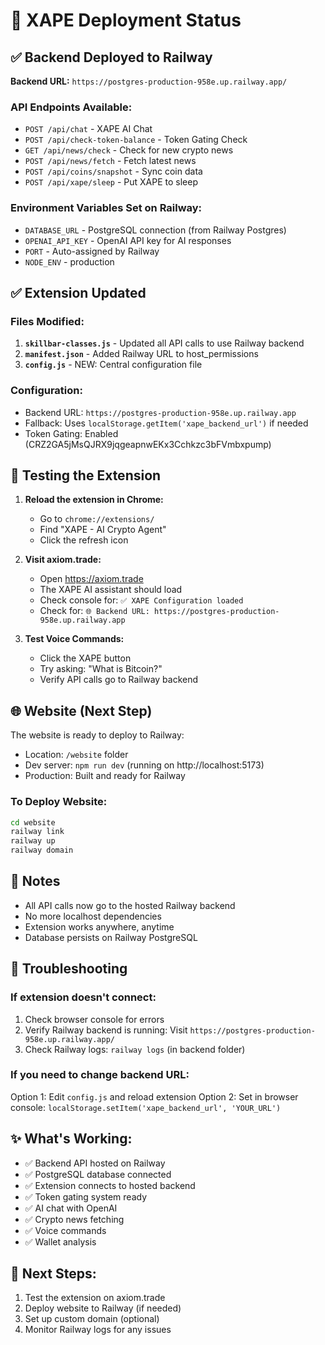 # 🚀 XAPE Deployment Status

## ✅ Backend Deployed to Railway

**Backend URL:** `https://postgres-production-958e.up.railway.app/`

### API Endpoints Available:
- `POST /api/chat` - XAPE AI Chat
- `POST /api/check-token-balance` - Token Gating Check
- `GET /api/news/check` - Check for new crypto news
- `POST /api/news/fetch` - Fetch latest news
- `POST /api/coins/snapshot` - Sync coin data
- `POST /api/xape/sleep` - Put XAPE to sleep

### Environment Variables Set on Railway:
- `DATABASE_URL` - PostgreSQL connection (from Railway Postgres)
- `OPENAI_API_KEY` - OpenAI API key for AI responses
- `PORT` - Auto-assigned by Railway
- `NODE_ENV` - production

## ✅ Extension Updated

### Files Modified:
1. **`skillbar-classes.js`** - Updated all API calls to use Railway backend
2. **`manifest.json`** - Added Railway URL to host_permissions
3. **`config.js`** - NEW: Central configuration file

### Configuration:
- Backend URL: `https://postgres-production-958e.up.railway.app`
- Fallback: Uses `localStorage.getItem('xape_backend_url')` if needed
- Token Gating: Enabled (CRZ2GA5jMsQJRX9jqgeapnwEKx3Cchkzc3bFVmbxpump)

## 🔧 Testing the Extension

1. **Reload the extension in Chrome:**
   - Go to `chrome://extensions/`
   - Find "XAPE - AI Crypto Agent"
   - Click the refresh icon

2. **Visit axiom.trade:**
   - Open https://axiom.trade
   - The XAPE AI assistant should load
   - Check console for: `✅ XAPE Configuration loaded`
   - Check for: `🌐 Backend URL: https://postgres-production-958e.up.railway.app`

3. **Test Voice Commands:**
   - Click the XAPE button
   - Try asking: "What is Bitcoin?"
   - Verify API calls go to Railway backend

## 🌐 Website (Next Step)

The website is ready to deploy to Railway:
- Location: `/website` folder
- Dev server: `npm run dev` (running on http://localhost:5173)
- Production: Built and ready for Railway

### To Deploy Website:
```bash
cd website
railway link
railway up
railway domain
```

## 📝 Notes

- All API calls now go to the hosted Railway backend
- No more localhost dependencies
- Extension works anywhere, anytime
- Database persists on Railway PostgreSQL

## 🐛 Troubleshooting

### If extension doesn't connect:
1. Check browser console for errors
2. Verify Railway backend is running: Visit `https://postgres-production-958e.up.railway.app/`
3. Check Railway logs: `railway logs` (in backend folder)

### If you need to change backend URL:
Option 1: Edit `config.js` and reload extension
Option 2: Set in browser console: `localStorage.setItem('xape_backend_url', 'YOUR_URL')`

## ✨ What's Working:

- ✅ Backend API hosted on Railway
- ✅ PostgreSQL database connected
- ✅ Extension connects to hosted backend
- ✅ Token gating system ready
- ✅ AI chat with OpenAI
- ✅ Crypto news fetching
- ✅ Voice commands
- ✅ Wallet analysis

## 🎯 Next Steps:

1. Test the extension on axiom.trade
2. Deploy website to Railway (if needed)
3. Set up custom domain (optional)
4. Monitor Railway logs for any issues

